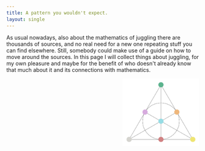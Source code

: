```yaml
---
title: A pattern you wouldn't expect.
layout: single
---
```


As usual nowadays, also about the mathematics of juggling there are thousands of sources, and no real need for a new one repeating stuff you can find elsewhere. 
Still, somebody could make use of a guide on how to move around the sources.  In this page I will collect things about juggling, for my own pleasure and maybe for the benefit of who doesn't already know that much about it and its connections with mathematics.

<div style="float: right; margin: 0 0 10px 10px;">
    <img src="/assets/jugglingfanoplane.jpg" alt="Juggling Fano plane" width="200" />
</div>
